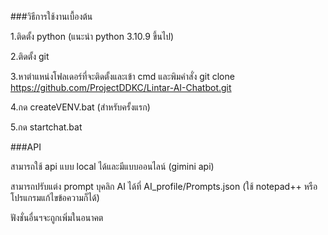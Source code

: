 ###วิธีการใช้งานเบื้องต้น

1.ติดตั้ง python (แนะนำ python 3.10.9 ขึ้นไป)

2.ติดตั้ง git

3.หาตำแหน่งโฟลเดอร์ที่จะติดตั้งและเข้า cmd และพิมคำสั่ง git clone https://github.com/ProjectDDKC/Lintar-AI-Chatbot.git

4.กด createVENV.bat (สำหรับครั้งแรก)

5.กด startchat.bat


###API

สามารถใช้ api แบบ local ได้และมีแบบออนไลน์ (gimini api)

สามารถปรับแต่ง prompt บุคลิก AI ได้ที่ AI_profile/Prompts.json (ใช้ notepad++ หรือโปรแกรมแก้ไขข้อความก็ได้)

ฟังชั่นอื่นฯจะถูกเพิ่มในอนาคต
